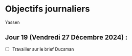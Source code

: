 # Objectifs journaliers

Yassen

## Jour 19 (Vendredi 27 Décembre 2024) :

- [ ] Travailler sur le brief Ducsman
